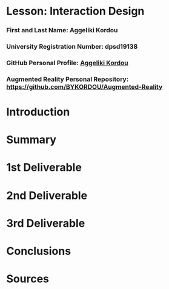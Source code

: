 # Lesson: Interaction Design

### First and Last Name: Aggeliki Kordou
### University Registration Number: dpsd19138
### GitHub Personal Profile: [Aggeliki Kordou](https://github.com/BYKORDOU/Augmented-Reality)
### Augmented Reality Personal Repository: https://github.com/BYKORDOU/Augmented-Reality

# Introduction

# Summary


# 1st Deliverable


# 2nd Deliverable


# 3rd Deliverable 


# Conclusions


# Sources
